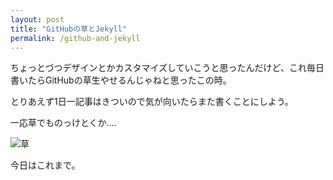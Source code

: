 ```yaml
---
layout: post
title: "GitHubの草とJekyll"
permalink: /github-and-jekyll
---
```


ちょっとづつデザインとかカスタマイズしていこうと思ったんだけど、これ毎日書いたらGitHubの草生やせるんじゃねと思ったこの時。

とりあえず1日一記事はきついので気が向いたらまた書くことにしよう。

一応草でものっけとくか....

![草](https://grass-graph.moshimo.works/images/0505Keitan.png?background=white&width=999999999)

今日はこれまで。